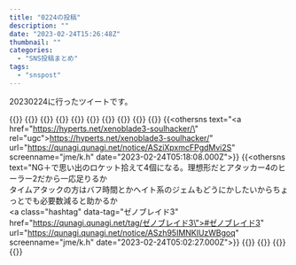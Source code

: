```yaml
---
title: "0224の投稿"
description: ""
date: "2023-02-24T15:26:48Z"
thumbnail: ""
categories:
  - "SNS投稿まとめ"
tags:
  - "snspost"
---
```

20230224に行ったツイートです。
<!--more-->
{{<othersns text="いや、これ変わってるのはカテゴリ開いたときのページとかそういうところか<br/>最新の投稿系は一つのhtml作ってフレームで出してるからその分は大丈夫" url="https://qunagi.qunagi.net/notice/AT03e0GvIcUPNffECu" screenname="jme/k.h" date="2023-02-24T09:14:33.000Z">}}
{{<othersns text="ページにするのはやめてファイルとしてだけ持つか？" url="https://qunagi.qunagi.net/notice/AT02M7xtrEsg4eg72u" screenname="jme/k.h" date="2023-02-24T09:00:07.000Z">}}
{{<othersns text="一つのでかいファイルになるのもいやだしなあ" url="https://qunagi.qunagi.net/notice/AT02IbJcn98Hwc9s0G" screenname="jme/k.h" date="2023-02-24T08:59:28.000Z">}}
{{<othersns text="ブログ、hugoで作ってgitにコミットしてgihutb pagesで公開してるけど、毎日更新するものにgitとhugoは相性がそこまで良くないな<br/>作成されたページのindexとかの部分を全部書き換えるからページが増えるほど処理が増えてく<br/>そういうのは好きじゃないな。<br/>ちょっと考えるか。" url="https://qunagi.qunagi.net/notice/AT01e4oaD1iRYuJbrk" screenname="jme/k.h" date="2023-02-24T08:52:09.000Z">}}
{{<othersns text="よし、扇子とドレインバット手に入れたらNG+だな" url="https://qunagi.qunagi.net/notice/ASzzxjl20e6m8Ztvhw" screenname="jme/k.h" date="2023-02-24T08:33:18.000Z">}}
{{<othersns text="うごごごご" url="https://qunagi.qunagi.net/notice/ASzpkRiykIU6u0xsIa" screenname="jme/k.h" date="2023-02-24T06:38:50.000Z">}}
{{<othersns text="ゲームのことで確率を理解してなさそうな投稿を見るとイライラする" url="https://qunagi.qunagi.net/notice/ASzpTOUDX1crw8vf2e" screenname="jme/k.h" date="2023-02-24T06:35:46.000Z">}}
{{<othersns text="連環の指輪、7回目も8秒以内なら1.5継続とかじゃなくて1回目からカウントし直しか<br/>融合→融合→Y→右→A、これは一個すくないけど、間違えないようにするにはこんなもんか" url="https://qunagi.qunagi.net/notice/ASzp0qNyiuvs4EOga0" screenname="jme/k.h" date="2023-02-24T06:30:36.000Z">}}
{{<othersns text="TLにせよなんらかのログ表示の画面にせよ指定した条件のものがないと指定された件数揃わなくて遅いのなあ。時間でタイムアウトしてやるのがいいのかなあ。その場合どこまで見たかを覚えとかないと手動でもう一回ってなった時にまた繰り返しちゃうのがなあ" url="https://qunagi.qunagi.net/notice/ASzlb74FmKJwPhD4qm" screenname="jme/k.h" date="2023-02-24T05:52:20.000Z">}}
{{<othersns text="初期ランクを上げると単純に間の分節約になるだけじゃなくて無料のお得度も当然上がるか" url="https://qunagi.qunagi.net/notice/ASzkj8LYo4R4k8Z8e8" screenname="jme/k.h" date="2023-02-24T05:42:35.000Z">}}
{{<othersns text="<a href=\"https://hyperts.net/xenoblade3-soulhacker/\" rel=\"ugc\">https://hyperts.net/xenoblade3-soulhacker/</a>" url="https://qunagi.qunagi.net/notice/ASziXpxmcFPgdMvi2S" screenname="jme/k.h" date="2023-02-24T05:18:08.000Z">}}
{{<othersns text="NG＋で思い出のロケット拾えて4個になる。理想形だとアタッカー4のヒーラー2だから一応足りるか<br/>タイムアタックの方はバフ時間とかヘイト系のジェムもどうにかしたいからちょっとでも必要数減ると助かるか<br/><a class=\"hashtag\" data-tag=\"ゼノブレイド3\" href=\"https://qunagi.qunagi.net/tag/ゼノブレイド3\">#ゼノブレイド3</a>" url="https://qunagi.qunagi.net/notice/ASzh95IMNKlUzWBgoq" screenname="jme/k.h" date="2023-02-24T05:02:27.000Z">}}
{{<othersns text="なんか確か投稿範囲が選べるgoogle＋がもう大分昔とはいえ死んだことを考えると、話題ごとに投稿範囲を手動で分けてなんかするのはなんかいろいろ無理があるんだろうな<br/>すごい理想的に機能すればかなり理想的なものだとは思うんだけど" url="https://qunagi.qunagi.net/notice/ASzVMy7YeAGVLRzNqa" screenname="jme/k.h" date="2023-02-24T02:50:30.000Z">}}
{{<othersns text="すべて開き直って破壊的な変更をがんがんしていけるようなことをしたい" url="https://qunagi.qunagi.net/notice/ASzRnOH7d32KAoo2RU" screenname="jme/k.h" date="2023-02-24T02:10:27.000Z">}}
{{<othersns text="アクセサリークラフトが追加された今、性能自体は優秀だけど1番ではなくなったからな" url="https://qunagi.qunagi.net/notice/ASzOAcdxyQmZa2JVFQ" screenname="jme/k.h" date="2023-02-24T01:29:50.000Z">}}
{{<othersns text="チャレンジバトル後2個クリアしたら花扇子がもらえるはずで、そうなったら周で入手数が限られてるイベントこなして、NG+いくか？" url="https://qunagi.qunagi.net/notice/ASzNOi2McLywPLsXIW" screenname="jme/k.h" date="2023-02-24T01:21:10.000Z">}}

